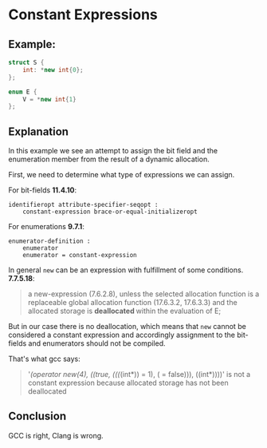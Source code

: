 # Constant Expressions
## Example:

```C++
struct S {
    int: *new int{0};
};

enum E {
    V = *new int{1}
};
```
## Explanation

In this example we see an attempt to assign the bit field and the enumeration member from the result of a dynamic allocation.

First, we need to determine what type of expressions we can assign.

For bit-fields <strong>11.4.10</strong>:
```
identifieropt attribute-specifier-seqopt : 
    constant-expression brace-or-equal-initializeropt
```

For enumerations <strong>9.7.1</strong>:
```
enumerator-definition :
    enumerator
    enumerator = constant-expression
```

In general `new` can be an expression with fulfillment of some conditions. \
<strong>7.7.5.18</strong>:
>a new-expression (7.6.2.8), unless the selected allocation function is a replaceable global allocation
function (17.6.3.2, 17.6.3.3) and the allocated storage is <strong>deallocated </strong>within the evaluation of E;

But in our case there is no deallocation, which means that `new` cannot be considered a constant expression and accordingly assignment to the bit-fields and enumerators should not be compiled.


That's what gcc says:

>'*(operator new(4), ((true, (((*(int*)<anonymous>) = 1), (<anonymous> = false))), ((int*)<anonymous>)))' is not a constant expression because allocated storage has not been deallocated


## Conclusion
GCC is right, Clang is wrong.

